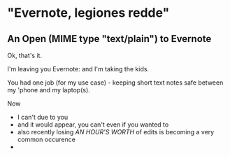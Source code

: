 "Evernote, legiones redde"
===
An Open (MIME type "text/plain") to Evernote
---

Ok, that's it.

I'm leaving you Evernote: and I'm taking the kids.

You had one job (for my use case) - keeping short text notes safe between my 'phone and my laptop(s).

Now  

* I can't due to you
* and it would appear, you can't even if you wanted to
* also recently losing *AN HOUR'S WORTH* of edits is becoming a very common occurence
* 


